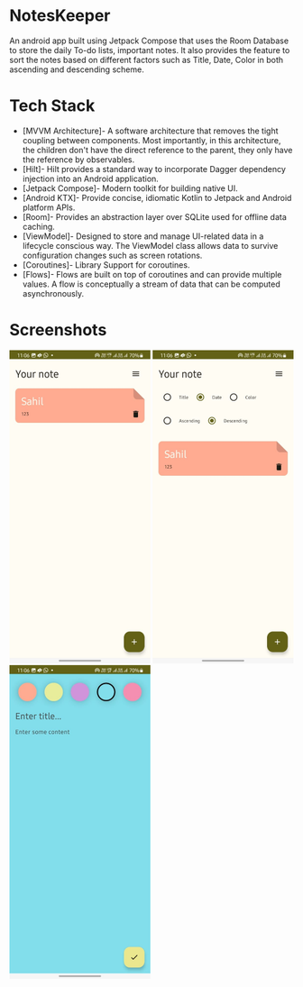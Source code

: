 # NotesKeeper
An android app built using Jetpack Compose that uses the Room Database to store the daily To-do lists, important notes. It also provides the feature to sort the notes based on different factors such as Title, Date, Color in both ascending and descending scheme.

# Tech Stack
- [MVVM Architecture]- A software architecture that removes the tight coupling between components. Most importantly, in this architecture, the children don't have the direct reference to the parent, they only have the reference by observables.
- [Hilt]- Hilt provides a standard way to incorporate Dagger dependency injection into an Android application.
- [Jetpack Compose]- Modern toolkit for building native UI.
- [Android KTX]- Provide concise, idiomatic Kotlin to Jetpack and Android platform APIs.
- [Room]- Provides an abstraction layer over SQLite used for offline data caching.
- [ViewModel]- Designed to store and manage UI-related data in a lifecycle conscious way. The ViewModel class allows data to survive configuration changes such as screen rotations.
- [Coroutines]- Library Support for coroutines.
- [Flows]- Flows are built on top of coroutines and can provide multiple values. A flow is conceptually a stream of data that can be computed asynchronously.

# Screenshots

 <img src="media_noteskeeper/notes_screen.jpg" width="250" /> <img src="media_noteskeeper/sort_by.jpg" width="250" /> <img src="media_noteskeeper/add_note.jpg" width="250" />
